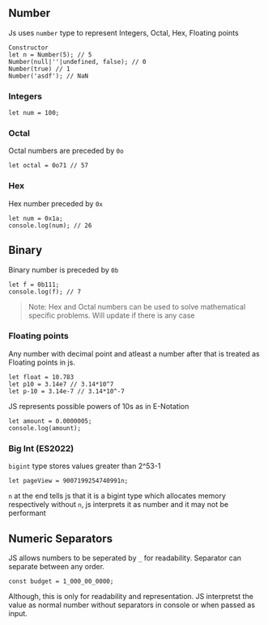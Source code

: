 ## Number
Js uses `number` type to represent Integers, Octal, Hex, Floating points
```
Constructor
let n = Number(5); // 5
Number(null|''|undefined, false); // 0
Number(true) // 1
Number('asdf'); // NaN
```

### Integers
```
let num = 100;
```
### Octal
Octal numbers are preceded by `0o`
```
let octal = 0o71 // 57
```
### Hex
Hex number preceded by `0x`
```
let num = 0x1a;
console.log(num); // 26
```
## Binary
Binary number is preceded by `0b`
```
let f = 0b111;
console.log(f); // 7
```

> Note: Hex and Octal numbers can be used to solve mathematical specific problems. Will update if there is any case

### Floating points
Any number with decimal point and atleast a number after that is treated as Floating points in js.
```
let float = 10.783
let p10 = 3.14e7 // 3.14*10^7 
let p-10 = 3.14e-7 // 3.14*10^-7
```
JS represents possible powers of 10s as in E-Notation
```
let amount = 0.0000005;
console.log(amount);
```

### Big Int (ES2022)
`bigint` type stores values greater than 2^53-1
```
let pageView = 9007199254740991n;
```
`n` at the end tells js that it is a bigint type which allocates memory respectively
without `n`, js interprets it as number and it may not be performant

## Numeric Separators
JS allows numbers to be seperated by `_` for readability. Separator can separate between any order.
```
const budget = 1_000_00_0000;
```
Although, this is only for readability and representation. JS interpretst the value as normal number without separators in console or when passed as input.
